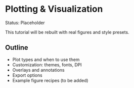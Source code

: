 # Plotting & Visualization

Status: Placeholder

This tutorial will be rebuilt with real figures and style presets.

## Outline

- Plot types and when to use them
- Customization: themes, fonts, DPI
- Overlays and annotations
- Export options
- Example figure recipes (to be added)